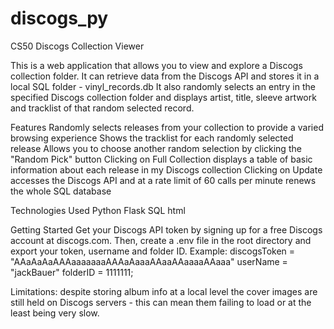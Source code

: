 # discogs_py
 CS50 Discogs Collection Viewer

This is a web application that allows you to view and explore a Discogs collection folder.
It can retrieve data from the Discogs API and stores it in a local SQL folder - vinyl_records.db
It also randomly selects an entry in the specified Discogs collection folder and displays artist, title, sleeve artwork and tracklist of that random selected record.

Features
Randomly selects releases from your collection to provide a varied browsing experience
Shows the tracklist for each randomly selected release
Allows you to choose another random selection by clicking the "Random Pick" button
Clicking on Full Collection displays a table of basic information about each release in my Discogs collection
Clicking on Update accesses the Discogs API and at a rate limit of 60 calls per minute renews the whole SQL database

Technologies Used
Python
Flask
SQL
html

Getting Started
Get your Discogs API token by signing up for a free Discogs account at discogs.com. Then, create a .env file in the root directory and export your token, username and folder ID. Example:
discogsToken = "AAaAaAaAAAaaaaaaaAAAaAaaaAAaaAAaaaaAAaaa"
userName = "jackBauer"
folderID = 1111111;

Limitations:
despite storing album info at a local level the cover images are still held on Discogs servers - this can mean them failing to load or at the least being very slow.

